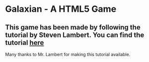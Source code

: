 <h1>Galaxian - A HTML5 Game</h1>
<h2>This game has been made by following the tutorial by Steven Lambert. You can find the tutorial <a href="http://blog.sklambert.com/galaxian-html5-game/" target="blank">here</a></h2>
<p>Many thanks to Mr. Lambert for making this tutorial available.</p>